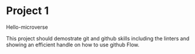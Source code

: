 # Project 1 

Hello-microverse 

This project should demostrate git and github skills including the linters and 
showing an efficient handle on how to use github Flow. 

 